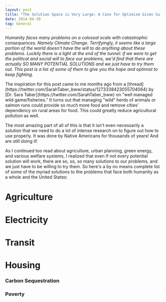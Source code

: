 ```yaml
---
layout: post
title: "The Solution Space is Very Large: A Case for Optimism Given Sufficient Political Will"
date: 2014-04-30
tag: General
---
```

<i>Humanity faces many problems on a colossal scale with catastrophic consequences. Namely Climate Change. Terrifyingly, it seems like a large portion of the world doesn't have the will to do anything about these problems. Luckily there is a light at the end of the tunnel: if we were to get the political and social will to face our problems, we'd find that there are actually SO MANY POTENTIAL SOLUTIONS and we just have to try them out. This post is a list of some of them to give you the hope and optimist to keep fighting.</i>

<p>The inspiration for this post came to me months ago from a [thread](https://twitter.com/SarahTaber_bww/status/1273338423055704064) by [Dr. Sara Taber](https://twitter.com/SarahTaber_bww) on "well managed wild game/fisheries." It turns out that managing "wild" herds of animals or salmon runs could provide so much more food and remove cities' dependency on rural areas for food. This could greatly reduce agricultural pollution as well.

The most amazing part of all of this is that it isn't even necessarily a solution that we need to do a lot of intense research on to figure out how to use properly. It was done by Native Americans for thousands of years! And are still doing it!

As I continued too read about agriculture, urban planning, green energy, and various welfare systems, I realized that even if not every potential solution will work, there are so, so, _so_ many solutions to our problems, and we just have to be willing to try them. So here's a by no means complete list of some of the myriad solutions to the problems that face both humanity as a whole and the United States:</p>

<h1>Agriculture</h1>

<h1>Electricity</h1>

<h1>Transit</h1>

<h1>Housing</h1>

<h3>Carbon Sequestration</h3>

<h3>Poverty</h3>
